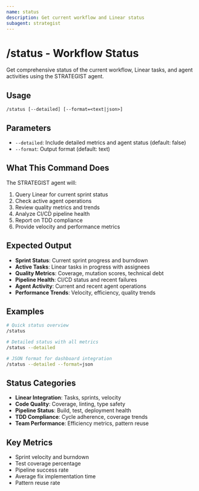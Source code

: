 ```yaml
---
name: status
description: Get current workflow and Linear status
subagent: strategist
---
```


# /status - Workflow Status

Get comprehensive status of the current workflow, Linear tasks, and agent activities using the STRATEGIST agent.

## Usage
```
/status [--detailed] [--format=<text|json>]
```

## Parameters
- `--detailed`: Include detailed metrics and agent status (default: false)
- `--format`: Output format (default: text)

## What This Command Does
The STRATEGIST agent will:
1. Query Linear for current sprint status
2. Check active agent operations
3. Review quality metrics and trends
4. Analyze CI/CD pipeline health
5. Report on TDD compliance
6. Provide velocity and performance metrics

## Expected Output
- **Sprint Status**: Current sprint progress and burndown
- **Active Tasks**: Linear tasks in progress with assignees
- **Quality Metrics**: Coverage, mutation scores, technical debt
- **Pipeline Health**: CI/CD status and recent failures
- **Agent Activity**: Current and recent agent operations
- **Performance Trends**: Velocity, efficiency, quality trends

## Examples
```bash
# Quick status overview
/status

# Detailed status with all metrics
/status --detailed

# JSON format for dashboard integration
/status --detailed --format=json
```

## Status Categories
- **Linear Integration**: Tasks, sprints, velocity
- **Code Quality**: Coverage, linting, type safety
- **Pipeline Status**: Build, test, deployment health
- **TDD Compliance**: Cycle adherence, coverage trends
- **Team Performance**: Efficiency metrics, pattern reuse

## Key Metrics
- Sprint velocity and burndown
- Test coverage percentage
- Pipeline success rate
- Average fix implementation time
- Pattern reuse rate
